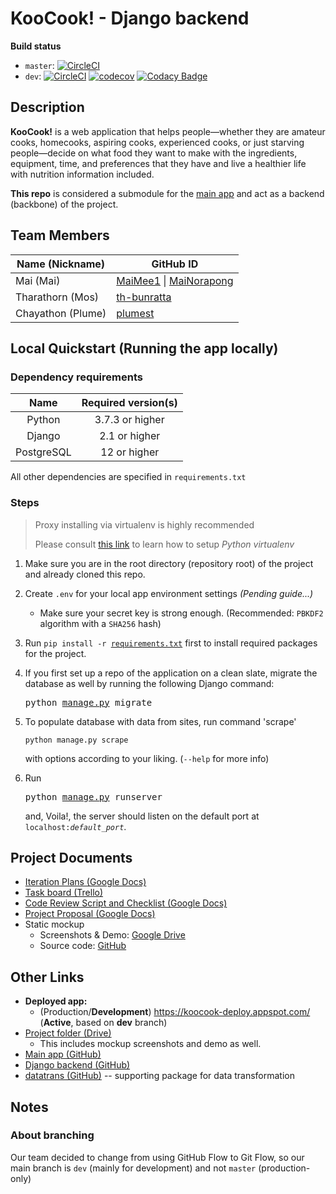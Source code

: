 # KooCook! - Django backend

**Build status**

- `master`: [![CircleCI](https://circleci.com/gh/KooCook/koocook-dj/tree/master.svg?style=shield&circle-token=fd2434f2ab70aacb8216f2242e272abeae57859c)](https://circleci.com/gh/KooCook/koocook-dj/tree/master)
- `dev`: [![CircleCI](https://circleci.com/gh/KooCook/koocook-dj/tree/dev.svg?style=shield&circle-token=fd2434f2ab70aacb8216f2242e272abeae57859c)](https://circleci.com/gh/KooCook/koocook-dj/tree/dev) [![codecov](https://codecov.io/gh/KooCook/koocook-dj/branch/dev/graph/badge.svg)](https://codecov.io/gh/KooCook/koocook-dj/branch/dev) [![Codacy Badge](https://api.codacy.com/project/badge/Grade/9f6390cd75d94a21a2c4accf997214bf)](https://www.codacy.com/manual/KooCook/koocook-dj?branch=dev&utm_source=github.com&utm_medium=referral&utm_content=KooCook/koocook-dj&utm_campaign=Badge_Grade)

## Description

**KooCook!** is a web application that helps people—whether they are amateur cooks, homecooks, aspiring cooks, experienced cooks, or just starving people—decide on what food they want to make with the ingredients, equipment, time, and preferences that they have and live a healthier life with nutrition information included.

**This repo** is considered a submodule for the [main app](https://github.com/KooCook/koocook/tree/dev) and act as a backend (backbone) of the project.

## Team Members

| Name (Nickname)   | GitHub ID                                                                                |
| ----------------- | ---------------------------------------------------------------------------------------- |
| Mai (Mai)         | [MaiMee1](https://github.com/MaiMee1/) \| [MaiNorapong](https://github.com/MaiNorapong/) |
| Tharathorn (Mos)  | [th-bunratta](https://github.com/th-bunratta/)                                           |
| Chayathon (Plume) | [plumest](https://github.com/plumest/)                                                   |

## Local Quickstart (Running the app locally)

### Dependency requirements

|    Name    | Required version(s) |
| :--------: | :-----------------: |
|   Python   |   3.7.3 or higher   |
|   Django   |    2.1 or higher    |
| PostgreSQL |    12 or higher     |

All other dependencies are specified in `requirements.txt`

### Steps

> Proxy installing via virtualenv is highly recommended
>
> Please consult [this link](https://packaging.python.org/guides/installing-using-pip-and-virtual-environments/) to learn how to setup _Python virtualenv_

1.  Make sure you are in the root directory (repository root) of the project and
    already cloned this repo.

2.  Create `.env` for your local app environment settings _(Pending guide...)_

    - Make sure your secret key is strong enough. (Recommended: `PBKDF2`
      algorithm with a `SHA256` hash)

3.  Run <code>pip install -r [requirements.txt](requirements.txt)</code> first
    to install required packages for the project.

4.  If you first set up a repo of the application on a clean slate, migrate the
    database as well by running the following Django command: <pre>python [manage.py](manage.py) migrate</pre>

5.  To populate database with data from sites, run command 'scrape'
    ```
    python manage.py scrape
    ```
    with options according to your liking. (`--help` for more info)

6.  Run <pre>python [manage.py](manage.py) runserver</pre> and, Voila!, the
    server should listen on the default port at <code>localhost:_default_port_</code>.

## Project Documents

- [Iteration Plans (Google Docs)](https://docs.google.com/document/d/1XLrRgLp4s63g2Ep8B8P56WfhL46VF5VlfczcGRQC7_Y/edit)
- [Task board (Trello)](https://trello.com/b/32svKah9/isp19-koocook)
- [Code Review Script and Checklist (Google Docs)](https://docs.google.com/document/d/1GSI0FGx4NZyqwAVUOYt641X0tsdqfeRz3O-R3XnfGFE/edit)
- [Project Proposal (Google Docs)](https://docs.google.com/document/d/1syrJeChO_DoCd_EE_ohzHcz8JPxZUc51QRxZaqScpJ4/edit)
- Static mockup
  - Screenshots & Demo: [Google Drive](https://drive.google.com/drive/folders/1oRqvuTPX0Nw1hI52laHMkh5T0WVMhhqI)
  - Source code: [GitHub](https://github.com/KooCook/koocook-static-mockup)

## Other Links

- **Deployed app:**
  - (Production/**Development**) <https://koocook-deploy.appspot.com/> (**Active**, based on **dev** branch)
- [Project folder (Drive)](https://drive.google.com/open?id=1GpXj0oaM3n29aJF2YNDhjJwkCqqHa-04)
  - This includes mockup screenshots and demo as well.
- [Main app (GitHub)](https://github.com/KooCook/koocook/tree/dev)
- [Django backend (GitHub)](https://github.com/KooCook/koocook-dj/tree/dev)
- [datatrans (GitHub)](https://github.com/KooCook/datatrans) -- supporting package for data transformation

## Notes

### About branching

Our team decided to change from using GitHub Flow to Git Flow, so our main branch is `dev` (mainly for development) and not `master` (production-only)
